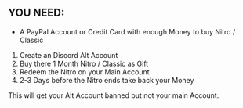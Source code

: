 ## YOU NEED: <br>
- A PayPal Account or Credit Card with enough Money to buy Nitro / Classic <br>

1. Create an Discord Alt Account <br>
2. Buy there 1 Month Nitro / Classic as Gift<br>
3. Redeem the Nitro on your Main Account<br>
4. 2-3 Days before the Nitro ends take back your Money<br>


This will get your Alt Account banned but not your main Account.
